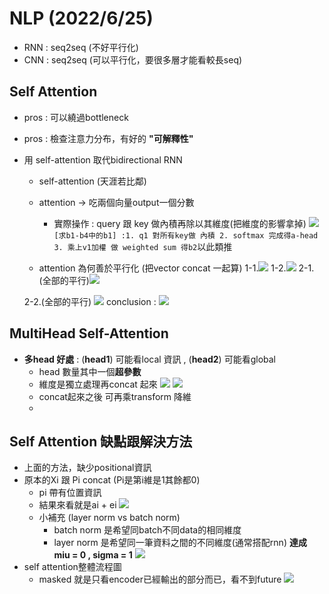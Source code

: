 # NLP (2022/6/25)
+ RNN : seq2seq (不好平行化)
+ CNN : seq2seq (可以平行化，要很多層才能看較長seq)

## Self Attention 
+ pros : 可以繞過bottleneck
+ pros : 檢查注意力分布，有好的 **"可解釋性"**
+ 用 self-attention 取代bidirectional RNN
    + self-attention (天涯若比鄰)
    + attention -> 吃兩個向量output一個分數
        + 實際操作 : query 跟 key 做內積再除以其維度(把維度的影響拿掉)
![](https://i.imgur.com/aBTiAkT.png)
`[求b1-b4中的b1] :1. q1 對所有key做 內積 2. softmax 完成得a-head 3. 乘上v1加權 做 weighted sum 得b2`以此類推

    + attention 為何善於平行化 (把vector concat 一起算)
    1-1.![](https://i.imgur.com/5rU4Tnm.png)
    1-2.![](https://i.imgur.com/ooLnWZR.png)
    2-1.(全部的平行)![](https://i.imgur.com/bNI58Er.png)

    2-2.(全部的平行)
    ![](https://i.imgur.com/VFJ6RMp.png)
    conclusion : 
    ![](https://i.imgur.com/sWniXgA.png)
## MultiHead Self-Attention
+ **多head 好處** : (**head1**) 可能看local 資訊 , (**head2**) 可能看global
    + head 數量其中一個**超參數**
    + 維度是獨立處理再concat 起來
    ![](https://i.imgur.com/bUwDdbr.png)
    ![](https://i.imgur.com/b2Ipkv0.png)
    + concat起來之後 可再乘transform 降維
    + 
## Self Attention 缺點跟解決方法
+ 上面的方法，缺少positional資訊
+ 原本的Xi 跟 Pi concat (Pi是第i維是1其餘都0)
    + pi 帶有位置資訊
    + 結果來看就是ai + ei
    ![](https://i.imgur.com/rnDT63r.png)
    + 小補充 (layer norm vs batch norm)
        + batch norm 是希望同batch不同data的相同維度 
        + layer norm 是希望同一筆資料之間的不同維度(通常搭配rnn)
       **達成 miu = 0 , sigma = 1**
        ![](https://i.imgur.com/F8xgntd.png)
+ self attention整體流程圖
    + masked 就是只看encoder已經輸出的部分而已，看不到future
![](https://i.imgur.com/XriB2aa.png)



